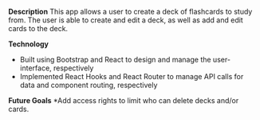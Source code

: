 **Description**
This app allows a user to create a deck of flashcards to study from. The user is able to create and edit a deck, as well as add and edit cards to the deck. 

**Technology**
* Built using Bootstrap and React to design and manage the user-interface, respectively
* Implemented React Hooks and React Router to manage API calls for data and component routing, respectively

**Future Goals**
*Add access rights to limit who can delete decks and/or cards. 
